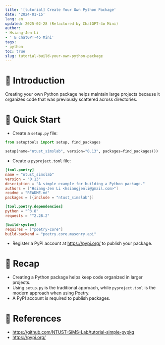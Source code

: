 ```yaml
---
title: '[tutorial] Create Your Own Python Package'
date: '2024-01-15'
lang: en
updated: 2025-02-28 (Refactored by ChatGPT-4o Mini)
author:
- Hsiang-Jen Li
- ' & ChatGPT-4o Mini'
tags:
- python
toc: true
slug: tutorial-build-your-own-python-package
---
```


# 📌 Introduction

Creating your own Python package helps maintain large projects because it organizes code that was previously scattered across directories.
<!-- more -->

# 🚀 Quick Start
- Create a `setup.py` file:
```python
from setuptools import setup, find_packages

setup(name="ntust_simslab", version="0.13", packages=find_packages())
```
- Create a `pyproject.toml` file:
```toml
[tool.poetry]
name = "ntust_simslab"
version = "0.13"
description = "A simple example for building a Python package."
authors = ["Hsiang-Jen Li <hsiangjenli@gmail.com>"]
readme = "README.md"
packages = [{include = "ntust_simslab"}]

[tool.poetry.dependencies]
python = "^3.8"
requests = "^2.28.2"

[build-system]
requires = ["poetry-core"]
build-backend = "poetry.core.masonry.api"
```
- Register a PyPI account at https://pypi.org/ to publish your package.

# 🔁 Recap
- Creating a Python package helps keep code organized in larger projects.
- Using `setup.py` is the traditional approach, while `pyproject.toml` is the modern approach when using Poetry.
- A PyPI account is required to publish packages.

# 🔗 References
- https://github.com/NTUST-SiMS-Lab/tutorial-simple-pypkg
- https://pypi.org/
